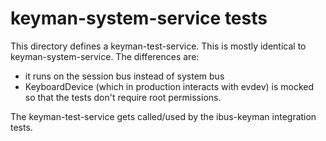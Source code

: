 # keyman-system-service tests

This directory defines a keyman-test-service. This is mostly identical to
keyman-system-service. The differences are:

- it runs on the session bus instead of system bus
- KeyboardDevice (which in production interacts with evdev) is mocked
  so that the tests don't require root permissions.

The keyman-test-service gets called/used by the ibus-keyman integration
tests.
